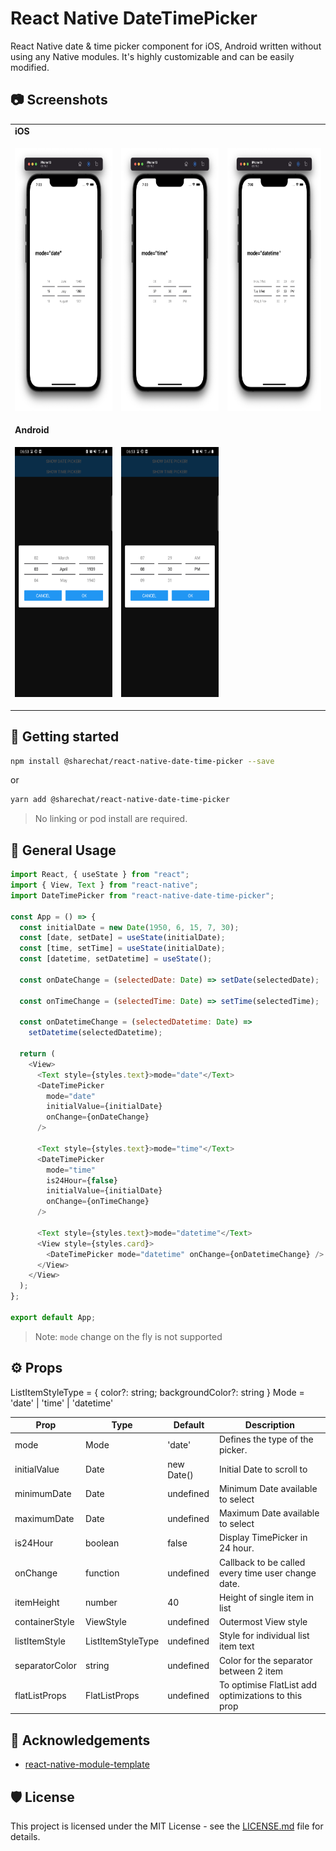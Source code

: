 # React Native DateTimePicker

React Native date & time picker component for iOS, Android written without using any Native modules. It's highly customizable and can be easily modified.

## :camera: Screenshots

<table>
  <tr><td colspan=2><strong>iOS</strong></td></tr>
  <tr>
    <td><p align="center"><img src="./.github/images/ios_date.png" height="420"/></p></td>
    <td><p align="center"><img src="./.github/images/ios_time.png" height="420"/></p></td>
    <td><p align="center"><img src="./.github/images/ios_datetime.png" height="420"/></p></td>
  </tr>
  <tr><td colspan=2><strong>Android</strong></td></tr>
  <tr>
    <td><p align="center"><img src="./.github/images/android_date.png" height="400"/></p></td>
    <td><p align="center"><img src="./.github/images/android_time.png" height="400"/></p></td>
  </tr>
</table>

## 📲 Getting started

```bash
npm install @sharechat/react-native-date-time-picker --save
```

or

```bash
yarn add @sharechat/react-native-date-time-picker
```

> No linking or pod install are required.

## 📝 General Usage

```js
import React, { useState } from "react";
import { View, Text } from "react-native";
import DateTimePicker from "react-native-date-time-picker";

const App = () => {
  const initialDate = new Date(1950, 6, 15, 7, 30);
  const [date, setDate] = useState(initialDate);
  const [time, setTime] = useState(initialDate);
  const [datetime, setDatetime] = useState();

  const onDateChange = (selectedDate: Date) => setDate(selectedDate);

  const onTimeChange = (selectedTime: Date) => setTime(selectedTime);

  const onDatetimeChange = (selectedDatetime: Date) =>
    setDatetime(selectedDatetime);

  return (
    <View>
      <Text style={styles.text}>mode="date"</Text>
      <DateTimePicker
        mode="date"
        initialValue={initialDate}
        onChange={onDateChange}
      />

      <Text style={styles.text}>mode="time"</Text>
      <DateTimePicker
        mode="time"
        is24Hour={false}
        initialValue={initialDate}
        onChange={onTimeChange}
      />

      <Text style={styles.text}>mode="datetime"</Text>
      <View style={styles.card}>
        <DateTimePicker mode="datetime" onChange={onDatetimeChange} />
      </View>
    </View>
  );
};

export default App;
```

> Note: `mode` change on the fly is not supported

## ⚙️ Props

ListItemStyleType = { color?: string; backgroundColor?: string }
Mode = 'date' | 'time' | 'datetime'

| Prop           | Type              | Default    | Description                                         |
| -------------- | ----------------- | ---------- | --------------------------------------------------- |
| mode           | Mode              | 'date'     | Defines the type of the picker.                     |
| initialValue   | Date              | new Date() | Initial Date to scroll to                           |
| minimumDate    | Date              | undefined  | Minimum Date available to select                    |
| maximumDate    | Date              | undefined  | Maximum Date available to select                    |
| is24Hour       | boolean           | false      | Display TimePicker in 24 hour.                      |
| onChange       | function          | undefined  | Callback to be called every time user change date.  |
| itemHeight     | number            | 40         | Height of single item in list                       |
| containerStyle | ViewStyle         | undefined  | Outermost View style                                |
| listItemStyle  | ListItemStyleType | undefined  | Style for individual list item text                 |
| separatorColor | string            | undefined  | Color for the separator between 2 item              |
| flatListProps  | FlatListProps     | undefined  | To optimise FlatList add optimizations to this prop |

## 📣 Acknowledgements

- [react-native-module-template](https://github.com/demchenkoalex/react-native-module-template)

## 🛡 License

This project is licensed under the MIT License - see the [LICENSE.md](LICENSE.md) file for details.
